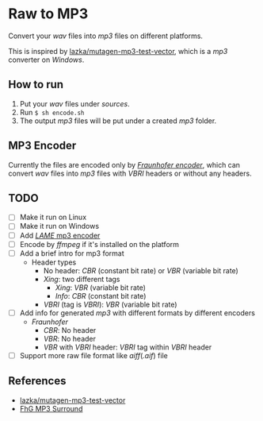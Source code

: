 # Raw to MP3

Convert your *wav* files into *mp3* files on different platforms.

This is inspired by [lazka/mutagen-mp3-test-vector][lazka],
which is a *mp3* converter on *Windows*.

## How to run

1. Put your *wav* files under *sources*.
2. Run `$ sh encode.sh`
3. The output *mp3* files will be put under a created *mp3* folder.

## MP3 Encoder
Currently the files are encoded only by [*Fraunhofer encoder*][fhg],
which can convert *wav* files into *mp3* files with *VBRI* headers
or without any headers.

## TODO
- [ ] Make it run on Linux
- [ ] Make it run on Windows
- [ ] Add [*LAME* mp3 encoder][lame]
- [ ] Encode by *ffmpeg* if it's installed on the platform
- [ ] Add a brief intro for mp3 format
    - Header types
        - No header: *CBR* (constant bit rate) or *VBR* (variable bit rate)
        - *Xing*: two different tags
            - *Xing*: *VBR* (variable bit rate)
            - *Info*: *CBR* (constant bit rate)
        - *VBRI* (tag is *VBRI*): *VBR* (variable bit rate)
- [ ] Add info for generated *mp3* with different formats by different encoders
    - *Fraunhofer*
        - *CBR*: No header
        - *VBR*: No header
        - *VBR* with *VBRI* header: *VBRI* tag within *VBRI* header
- [ ] Support more raw file format like *aiff*(*.aif*) file

## References
- [lazka/mutagen-mp3-test-vector][lazka]
- [FhG MP3 Surround][fhg]

[lazka]: https://github.com/lazka/mutagen-mp3-test-vector "lazka/mutagen-mp3-test-vector"
[fhg]: http://www.rarewares.org/rrw/fhgmp3s.php "FhG MP3 Surround"
[lame]: http://lame.sourceforge.net/ "LAME MP3 Encoder"